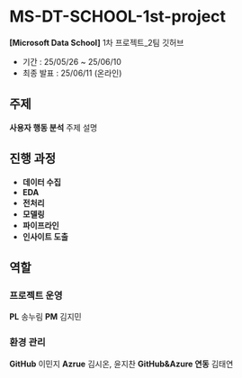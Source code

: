 # MS-DT-SCHOOL-1st-project
**[Microsoft Data School]**
1차 프로젝트_2팀 깃허브

* 기간 : 25/05/26 ~ 25/06/10
* 최종 발표 : 25/06/11 (온라인)

## 주제
**사용자 행동 분석**
주제 설명

## 진행 과정
* **데이터 수집**
* **EDA** 
* **전처리**
* **모델링**
* **파이프라인**
* **인사이트 도출**

## 역할
### 프로젝트 운영
**PL** 송누림
**PM** 김지민

### 환경 관리
**GitHub** 이민지
**Azrue** 김시온, 윤지찬
**GitHub&Azure 연동** 김태연
